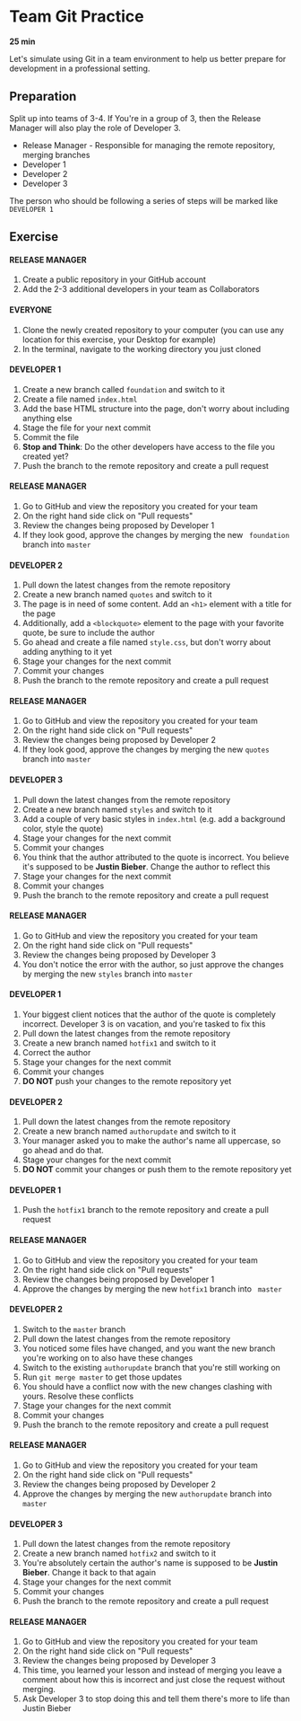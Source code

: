 # Team Git Practice 

**25 min**

Let's simulate using Git in a team environment to help us better prepare 
for development in a professional setting. 

## Preparation

Split up into teams of 3-4. If You're in a group of 3, then the Release 
Manager will also play the role of Developer 3.

 * Release Manager - Responsible for managing the remote repository, 
merging branches
 * Developer 1
 * Developer 2 
 * Developer 3

The person who should be following a series of steps will be marked like 
``` DEVELOPER 1 ```

## Exercise 

#### RELEASE MANAGER

1. Create a public repository in your GitHub account
2. Add the 2-3 additional developers in your team as Collaborators 

#### EVERYONE

1. Clone the newly created repository to your computer (you can use any 
location for this exercise, your Desktop for example)
2. In the terminal, navigate to the working directory you just cloned

#### DEVELOPER 1

1. Create a new branch called ``` foundation ``` and switch to it
2. Create a file named ``` index.html ```
3. Add the base HTML structure into the page, don't worry about including 
anything else
4. Stage the file for your next commit 
5. Commit the file 
6. **Stop and Think**: Do the other developers have access to the file you 
created yet? 
7. Push the branch to the remote repository and create a pull request

#### RELEASE MANAGER

1. Go to GitHub and view the repository you created for your team
2. On the right hand side click on "Pull requests"
3. Review the changes being proposed by Developer 1
4. If they look good, approve the changes by merging the new ``` 
foundation ``` branch into ``` master ```

#### DEVELOPER 2

1. Pull down the latest changes from the remote repository
2. Create a new branch named ``` quotes ``` and switch to it
3. The page is in need of some content. Add an ``` <h1> ``` element with a 
title for the page 
4. Additionally, add a ``` <blockquote> ``` element to the page with your 
favorite quote, be sure to include the author
5. Go ahead and create a file named ``` style.css ```, but don't worry 
about adding anything to it yet
6. Stage your changes for the next commit
7. Commit your changes
8. Push the branch to the remote repository and create a pull request

#### RELEASE MANAGER

1. Go to GitHub and view the repository you created for your team
2. On the right hand side click on "Pull requests"
3. Review the changes being proposed by Developer 2
4. If they look good, approve the changes by merging the new ``` quotes 
``` branch into ``` master ```

#### DEVELOPER 3

1. Pull down the latest changes from the remote repository
2. Create a new branch named ``` styles ``` and switch to it
3. Add a couple of very basic styles in ``` index.html ``` (e.g. add a 
background color, style the quote)
4. Stage your changes for the next commit
5. Commit your changes
6. You think that the author attributed to the quote is incorrect. You 
believe it's supposed to be **Justin Bieber**. Change the author to 
reflect this
7. Stage your changes for the next commit
8. Commit your changes
9. Push the branch to the remote repository and create a pull request

#### RELEASE MANAGER

1. Go to GitHub and view the repository you created for your team
2. On the right hand side click on "Pull requests"
3. Review the changes being proposed by Developer 3
4. You don't notice the error with the author, so just approve the changes 
by merging the new ``` styles ``` branch into ``` master ```

#### DEVELOPER 1

1. Your biggest client notices that the author of the quote is completely 
incorrect. Developer 3 is on vacation, and you're tasked to fix this
2. Pull down the latest changes from the remote repository
3. Create a new branch named ``` hotfix1 ``` and switch to it
4. Correct the author 
5. Stage your changes for the next commit
6. Commit your changes
7. **DO NOT** push your changes to the remote repository yet

#### DEVELOPER 2

1. Pull down the latest changes from the remote repository
2. Create a new branch named ``` authorupdate ``` and switch to it
3. Your manager asked you to make the author's name all uppercase, so go 
ahead and do that.
4. Stage your changes for the next commit
5. **DO NOT** commit your changes or push them to the remote repository 
yet

#### DEVELOPER 1

1. Push the ``` hotfix1 ``` branch to the remote repository and create a 
pull request

#### RELEASE MANAGER

1. Go to GitHub and view the repository you created for your team
2. On the right hand side click on "Pull requests"
3. Review the changes being proposed by Developer 1
4. Approve the changes by merging the new ``` hotfix1 ``` branch into ``` 
master ```

#### DEVELOPER 2

1. Switch to the ``` master ``` branch
2. Pull down the latest changes from the remote repository
3. You noticed some files have changed, and you want the new branch you're 
working on to also have these changes
4. Switch to the existing ``` authorupdate ``` branch that you're still 
working on
5. Run ``` git merge master ``` to get those updates
6. You should have a conflict now with the new changes clashing with 
yours. Resolve these conflicts 
7. Stage your changes for the next commit
8. Commit your changes
9. Push the branch to the remote repository and create a pull request

#### RELEASE MANAGER

1. Go to GitHub and view the repository you created for your team
2. On the right hand side click on "Pull requests"
3. Review the changes being proposed by Developer 2
4. Approve the changes by merging the new ``` authorupdate ``` branch into 
``` master ```

#### DEVELOPER 3

1. Pull down the latest changes from the remote repository
2. Create a new branch named ``` hotfix2 ``` and switch to it
3. You're absolutely certain the author's name is supposed to be **Justin 
Bieber**. Change it back to that again
4. Stage your changes for the next commit
5. Commit your changes
6. Push the branch to the remote repository and create a pull request

#### RELEASE MANAGER

1. Go to GitHub and view the repository you created for your team
2. On the right hand side click on "Pull requests"
3. Review the changes being proposed by Developer 3
4. This time, you learned your lesson and instead of merging you leave a 
comment about how this is incorrect and just close the request without 
merging.
5. Ask Developer 3 to stop doing this and tell them there's more to life 
than Justin Bieber


